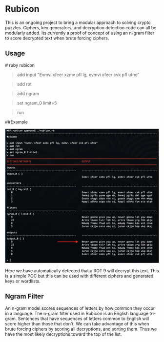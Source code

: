 # Rubicon

This is an ongoing project to bring a modular approach to solving crypto puzzles. Ciphers, key generators, and decryption detection code can all be modularly added. Its currently a proof of concept of using an n-gram filter to score decrypted text when brute forcing ciphers.

## Usage

&#35; ruby rubicon

> add input "Evmvi xfeer xzmv pfl lg, evmvi xfeer cvk pfl ufne"

> add rot

> add ngram

> set ngram_0 limit=5

> run

##Example

<img src="./images/never_gonna.png" width="750"/>

Here we have automatically detected that a ROT 9 will decrypt this text.  This is a simple POC but this can be used with different ciphers and generated keys or wordlists.

## Ngram Filter

An n-gram model scores sequences of letters by how common they occur in a language. The n-gram filter used in Rubicon is an English language tri-gram. Sentences that have sequences of letters common to English will score higher than those that don't. We can take advantage of this when brute forcing ciphers by scoring all decryptions, and sorting them. Thus we have the most likely decryptions toward the top of the list.